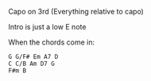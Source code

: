 Capo on 3rd (Everything relative to capo)

Intro is just a low E note

When the chords come in:
```
G G/F# Em A7 D
C C/B Am D7 G
F#m B
```
